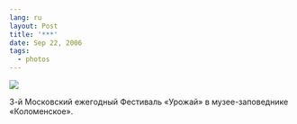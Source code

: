 ```yaml
---
lang: ru
layout: Post
title: '***'
date: Sep 22, 2006
tags:
  - photos
---
```


![](http://wow.sapegin.me/1j0t0d1X2R0G/Sapegin-Artem-20D-2006-09-02-244-4438-lj.jpg)

3-й Московский ежегодный Фестиваль «Урожай» в музее-заповеднике «Коломенское».
